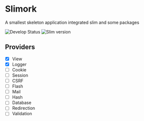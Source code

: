# Slimork

A smallest skeleton application integrated slim and some packages

![Develop Status](https://img.shields.io/badge/status-developing-yellowgreen.svg)
![Slim version](https://img.shields.io/badge/slim-3.x-green.svg)

## Providers

- [X] View
- [X] Logger
- [ ] Cookie
- [ ] Session
- [ ] CSRF
- [ ] Flash
- [ ] Mail
- [ ] Hash
- [ ] Database
- [ ] Redirection
- [ ] Validation
